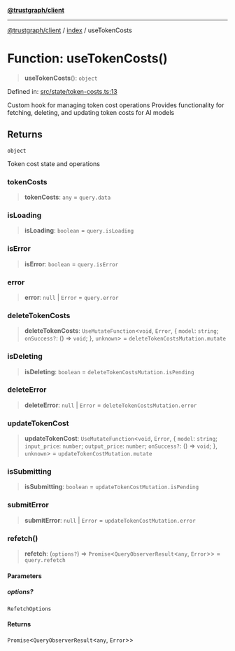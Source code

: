 [**@trustgraph/client**](../../README.md)

***

[@trustgraph/client](../../README.md) / [index](../README.md) / useTokenCosts

# Function: useTokenCosts()

> **useTokenCosts**(): `object`

Defined in: [src/state/token-costs.ts:13](https://github.com/trustgraph-ai/trustgraph-ts-client/blob/edcc8c01cf9c2f58c76719d5d2aa7058546360d9/src/state/token-costs.ts#L13)

Custom hook for managing token cost operations
Provides functionality for fetching, deleting, and updating token costs
for AI models

## Returns

`object`

Token cost state and operations

### tokenCosts

> **tokenCosts**: `any` = `query.data`

### isLoading

> **isLoading**: `boolean` = `query.isLoading`

### isError

> **isError**: `boolean` = `query.isError`

### error

> **error**: `null` \| `Error` = `query.error`

### deleteTokenCosts

> **deleteTokenCosts**: `UseMutateFunction`\<`void`, `Error`, \{ `model`: `string`; `onSuccess?`: () => `void`; \}, `unknown`\> = `deleteTokenCostsMutation.mutate`

### isDeleting

> **isDeleting**: `boolean` = `deleteTokenCostsMutation.isPending`

### deleteError

> **deleteError**: `null` \| `Error` = `deleteTokenCostsMutation.error`

### updateTokenCost

> **updateTokenCost**: `UseMutateFunction`\<`void`, `Error`, \{ `model`: `string`; `input_price`: `number`; `output_price`: `number`; `onSuccess?`: () => `void`; \}, `unknown`\> = `updateTokenCostMutation.mutate`

### isSubmitting

> **isSubmitting**: `boolean` = `updateTokenCostMutation.isPending`

### submitError

> **submitError**: `null` \| `Error` = `updateTokenCostMutation.error`

### refetch()

> **refetch**: (`options?`) => `Promise`\<`QueryObserverResult`\<`any`, `Error`\>\> = `query.refetch`

#### Parameters

##### options?

`RefetchOptions`

#### Returns

`Promise`\<`QueryObserverResult`\<`any`, `Error`\>\>
